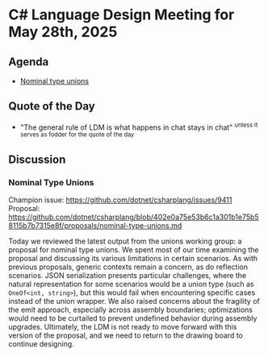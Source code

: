 # C# Language Design Meeting for May 28th, 2025

## Agenda

- [Nominal type unions](#nominal-type-unions)

## Quote of the Day

- "The general rule of LDM is what happens in chat stays in chat" <sup>unless it serves as fodder for the quote of the day</sup>

## Discussion

### Nominal Type Unions

Champion issue: https://github.com/dotnet/csharplang/issues/9411  
Proposal: https://github.com/dotnet/csharplang/blob/402e0a75e53b6c1a301b1e75b58115b7b7315e8f/proposals/nominal-type-unions.md

Today we reviewed the latest output from the unions working group: a proposal for nominal type unions. We spent most of our time examining the proposal
and discussing its various limitations in certain scenarios. As with previous proposals, generic contexts remain a concern, as do reflection scenarios.
JSON serialization presents particular challenges, where the natural representation for some scenarios would be a union type (such as `OneOf<int, string>`),
but this would fail when encountering specific cases instead of the union wrapper. We also raised concerns about the fragility of the emit approach,
especially across assembly boundaries; optimizations would need to be curtailed to prevent undefined behavior during assembly upgrades. Ultimately, the
LDM is not ready to move forward with this version of the proposal, and we need to return to the drawing board to continue designing.
